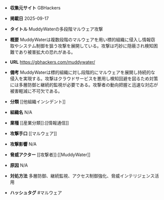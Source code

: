 - **収集元サイト**
GBHackers

- **掲載日**
2025-09-17

- **タイトル**
MuddyWaterの多段階マルウェア攻撃

- **概要**
MuddyWaterは複数段階のマルウェアを用い標的組織に侵入し情報窃取やシステム制御を狙う攻撃を展開している。攻撃は巧妙に隠蔽され検知困難であり被害拡大の恐れがある。

- **URL**
https://gbhackers.com/muddywater/

- **備考**
MuddyWaterは標的組織に対し段階的にマルウェアを展開し持続的な侵入を実現する。攻撃はクラウドサービスを悪用し検知回避を図るため対策には多層防御と継続的監視が必要である。攻撃者の動向把握と迅速な対応が被害軽減に不可欠である。

- **分類**
[[他組織インシデント]]

- **組織名**
N/A

- **業種**
[[産業分類]]:[[情報通信]]

- **攻撃手口**
[[マルウェア]]

- **攻撃影響**
N/A

- **脅威アクター**
[[攻撃者]]:[[MuddyWater]]

- **原因**
N/A

- **対処方法**
多層防御、継続監視、アクセス制御強化、脅威インテリジェンス活用

- **ハッシュタグ**
#マルウェア
